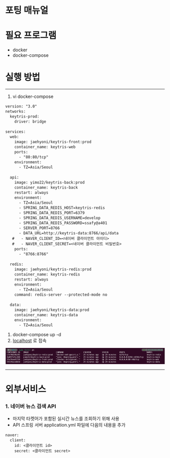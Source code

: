 # 포팅 매뉴얼

# 필요 프로그램

- docker
- docker-compose

# 실행 방법

---

1. vi docker-compose

```
version: "3.0"
networks:
  keytris-prod:
    driver: bridge

services:
  web:
    image: jaehyoni/keytris-front:prod
    container_name: keytris-web
    ports:
      - "80:80/tcp"
    environment:
      - TZ=Asia/Seoul

  api:
    image: yimo22/keytris-back:prod
    container_name: keytris-back
    restart: always
    environment:
      - TZ=Asia/Seoul
      - SPRING_DATA_REDIS_HOST=keytris-redis
      - SPRING_DATA_REDIS_PORT=6379
      - SPRING_DATA_REDIS_USERNAME=develop
      - SPRING_DATA_REDIS_PASSWORD=ssafy@a401
      - SERVER_PORT=8766
      - DATA_URL=http://keytris-data:8766/api/data
   #   - NAVER_CLIENT_ID=<네이버 클라이언트 아이디>
   #   - NAVER_CLIENT_SECRET=<네이버 클라이언트 비밀번호>
    ports:
      - "8766:8766"

  redis:
    image: jaehyoni/keytris-redis:prod
    container_name: keytris-redis
    restart: always
    environment:
      - TZ=Asia/Seoul
    command: redis-server --protected-mode no

  data:
    image: jaehyoni/keytris-data:prod
    container_name: keytris-data
    environment:
      - TZ=Asia/Seoul
```

1. docker-compose up -d
2. [localhost](http://localhost) 로 접속

![Untitled](Untitled.png)

---

# 외부서비스

### 1. 네이버 뉴스 검색 API

- 마지막 타켓어가 포함된 실시간 뉴스를 조회하기 위해 사용
- API 스프링 서버 application.yml 파일에 다음의 내용을 추가

```
naver:
  client:
    id: <클라이언트 id>
    secret: <클라이언트 secret>
```
